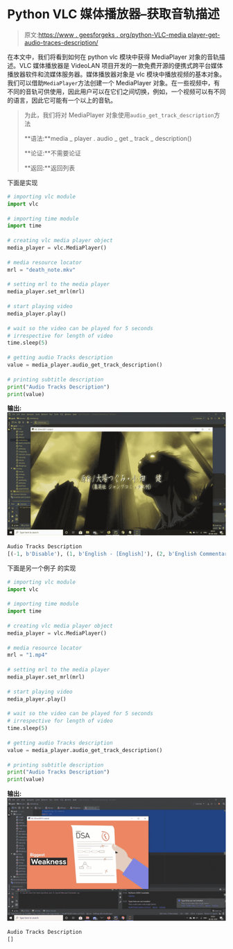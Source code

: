 # Python VLC 媒体播放器–获取音轨描述

> 原文:[https://www . geesforgeks . org/python-VLC-media player-get-audio-traces-description/](https://www.geeksforgeeks.org/python-vlc-mediaplayer-getting-audio-tracks-description/)

在本文中，我们将看到如何在 python vlc 模块中获得 MediaPlayer 对象的音轨描述。VLC 媒体播放器是 VideoLAN 项目开发的一款免费开源的便携式跨平台媒体播放器软件和流媒体服务器。媒体播放器对象是 vlc 模块中播放视频的基本对象。我们可以借助`MediaPlayer`方法创建一个 MediaPlayer 对象。在一些视频中，有不同的音轨可供使用，因此用户可以在它们之间切换，例如，一个视频可以有不同的语言，因此它可能有一个以上的音轨。

> 为此，我们将对 MediaPlayer 对象使用`audio_get_track_description`方法
> 
> **语法:**media _ player . audio _ get _ track _ description()
> 
> **论证:**不需要论证
> 
> **返回:**返回列表

下面是实现

```py
# importing vlc module
import vlc

# importing time module
import time

# creating vlc media player object
media_player = vlc.MediaPlayer()

# media resource locator
mrl = "death_note.mkv"

# setting mrl to the media player
media_player.set_mrl(mrl)

# start playing video
media_player.play()

# wait so the video can be played for 5 seconds
# irrespective for length of video
time.sleep(5)

# getting audio Tracks description
value = media_player.audio_get_track_description()

# printing subtitle description
print("Audio Tracks Description")
print(value)
```

**输出:**
![](img/33c5fe6e13ea1c939ea793883a04f9c7.png)

```py
Audio Tracks Description
[(-1, b'Disable'), (1, b'English - [English]'), (2, b'English Commentary - [English]')]

```

下面是另一个例子
的实现

```py
# importing vlc module
import vlc

# importing time module
import time

# creating vlc media player object
media_player = vlc.MediaPlayer()

# media resource locator
mrl = "1.mp4"

# setting mrl to the media player
media_player.set_mrl(mrl)

# start playing video
media_player.play()

# wait so the video can be played for 5 seconds
# irrespective for length of video
time.sleep(5)

# getting audio Tracks description
value = media_player.audio_get_track_description()

# printing subtitle description
print("Audio Tracks Description")
print(value)
```

**输出:**
![](img/adad80dcd4fb054e2f8093e65d2cb30f.png)

```py
Audio Tracks Description
[]
```